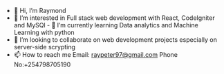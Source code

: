 - 👋 Hi, I’m Raymond
- 👀 I’m interested in Full stack web development with React, CodeIgniter and MySQl - 🌱 I’m currently learning Data analytics and Machine Learning with python
- 💞️ I’m looking to collaborate on web development projects especially on server-side scrypting
- 📫 How to reach me Email: raypeter97@gmail.com Phone No:+254798705190

<!---
raypeter/raypeter is a ✨ special ✨ repository because its `README.md` (this file) appears on your GitHub profile.
You can click the Preview link to take a look at your changes.
--->
